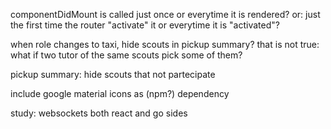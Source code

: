 componentDidMount is called just once or everytime it is rendered?
 or: just the first time the router "activate" it or everytime it is "activated"?


when role changes to taxi, hide scouts in pickup summary?
  that is not true: what if two tutor of the same scouts
  pick some of them?

pickup summary: hide scouts that not partecipate

include google material icons as (npm?) dependency

study: websockets both react and go sides

